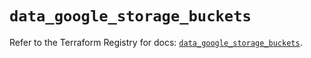 # `data_google_storage_buckets`

Refer to the Terraform Registry for docs: [`data_google_storage_buckets`](https://registry.terraform.io/providers/hashicorp/google/6.32.0/docs/data-sources/storage_buckets).
